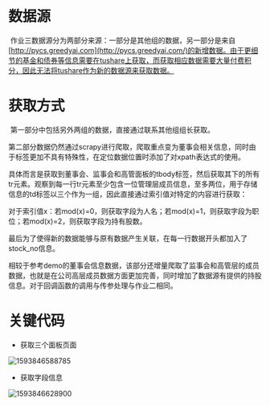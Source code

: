 # 数据源

​      作业三数据源分为两部分来源：一部分是其他组的数据，另一部分是来自[http://pycs.greedyai.com](http://pycs.greedyai.com/)的新增数据。由于更细节的基金和债券等信息需要在tushare上获取，而获取相应数据需要大量付费积分，因此无法将tushare作为新的数据源来获取数据。

# 获取方式

​      第一部分中包括另外两组的数据，直接通过联系其他组组长获取。

​      第二部分数据仍然通过scrapy进行爬取，爬取重点变为董事会相关信息，同时由于标签更加不具有特殊性，在定位数据位置时添加了对xpath表达式的使用。

​      具体而言是获取到董事会、监事会和高管面板的tbody标签，然后获取其下的所有tr元素。观察到每一行tr元素至少包含一位管理层成员信息，至多两位，用于存储信息的td标签以三个作为一组，因此直接通过索引值对特定的内容进行获取：

​      对于索引值x：若mod(x)=0，则获取字段为人名；若mod(x)=1，则获取字段为职位；若mod(x)=2，则获取字段为持有股数。

​      最后为了使得新的数据能够与原有数据产生关联，在每一行数据开头都加入了stock_no信息。

​      相较于参考demo的董事会信息数据，该部分还增量爬取了监事会和高管层的成员数据，也就是在公司高层成员数据方面更加完善，同时增加了数据源有提供的持股信息。对于回调函数的调用与传参处理与作业二相同。

# 关键代码

- 获取三个面板页面

![1593846588785](.\%5Ctypora-img%5C1593846588785.png)

- 获取字段信息

![1593846628900](.\%5Ctypora-img%5C1593846628900.png)